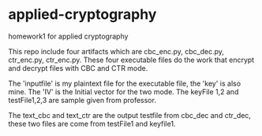 # applied-cryptography
homework1 for applied cryptography
 
This repo include four artifacts which are cbc_enc.py, cbc_dec.py, ctr_enc.py, ctr_enc.py.
These four executable files do the work that encrypt and decrypt files with CBC and CTR mode.

The 'inputfile' is my plaintext file for the executable file, the 'key' is also mine.
The 'IV' is the Initial vector for the two mode. 
The keyFile 1,2 and testFile1,2,3 are sample given from professor.

The text_cbc and text_ctr are the output testfile from cbc_dec and ctr_dec, these two files are come from testFile1 and keyfile1.

